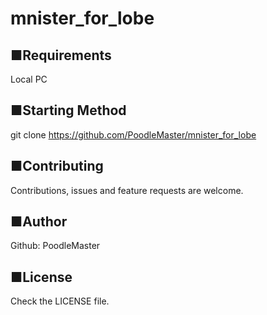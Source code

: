 # mnister_for_lobe


## ■Requirements
Local PC

## ■Starting Method
git clone https://github.com/PoodleMaster/mnister_for_lobe


## ■Contributing
Contributions, issues and feature requests are welcome.

## ■Author
Github: PoodleMaster

## ■License
Check the LICENSE file.
